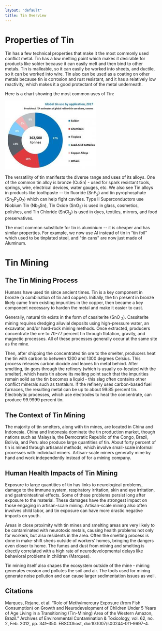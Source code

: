```yaml
---
layout: "default"
title: Tin Overview
---
```

# Properties of Tin
Tin has a few technical properties that make it the most commonly used conflict metal. Tin has a low melting point which makes it desirable for products like solder because it can easily melt and then bind to other metals. Tin is malleable, so it can easily be worked into sheets, and ductile, so it can be worked into wire. Tin also can be used as a coating on other metals because tin is corrosion and rust resistant, and it has a relatively low reactivity, which makes it a good protectant of the metal underneath. 

Here is a chart showing the most common uses of Tin:

![Common Uses of Tin](images/tin.jpg)

The versatility of tin manifests the diverse range and uses of its alloys. One of the common tin alloy is bronze (CuSn) - used for spark resistant tools, springs, wire, electrical devices, water gauges, etc. We also see Tin alloys in products like toothpaste -- tin fluoride (SnF<sub>2</sub>) and tin pyrophosphate (Sn<sub>2</sub>P<sub>2</sub>O<sub>7</sub>) which can help fight cavities. Type II Superconductors use Niobium Tin (Nb<sub>3</sub>Sn), Tin Oxide (SnO<sub>2</sub>) is used in glass, cosmetics, polishes, and Tin Chloride (SnCl<sub>2</sub>) is used in dyes, textiles, mirrors, and food preservatives. 

The most common substitute for tin is aluminium -- it is cheaper and has similar properties. For example, we now use Al instead of tin in “tin foil” which used to be tinplated steel, and "tin cans" are now just made of Aluminum.

# Tin Mining

## The Tin Mining Process
Humans have used tin since ancient times. Tin is a key component in bronze (a combination of tin and copper). Initially, the tin present in bronze likely came from existing impurities in the copper, then became a key component necessary to harden the metal and make it easier to cast.

Generally, natural tin exists in the form of cassiterite (SnO <sub>2</sub>). Cassiterite mining requires dredging alluvial deposits using high-pressure water, an excavator, and/or hard-rock mining methods. Once extracted, producers concentrate the ore to 70-77 percent tin through flotation, gravity, and magnetic processes. All of these processes generally occur at the same site as the mine.

Then, after shipping the concentrated tin ore to the smelter, producers heat the tin with carbon to between 1200 and 1300 degrees Celsius. This process releases carbon dioxide and leaves tin metal behind. After smelting, tin goes through the refinery (which is usually co-located with the smelter), which heats tin above its melting point such that the impurities remain solid as the tin becomes a liquid - this slag often contains other conflict minerals such as tantalum. If the refinery uses carbon-based fuel furnaces, the resulting metal can be up to about 99.85 percent tin. Electrolytic processes, which use electrodes to heat the concentrate, can produce 99.9999 percent tin.

## The Context of Tin Mining
The majority of tin smelters, along with tin mines, are located in China and Indonesia. China and Indonesia dominate the tin production market, though nations such as Malaysia, the Democratic Republic of the Congo, Brazil, Bolivia, and Peru also produce large quantities of tin. About forty percent of tin is mined through artisanal methods, which involve small-scale informal processes with individual miners. Artisan-scale miners generally mine by hand and work independently instead of for a mining company.

## Human Health Impacts of Tin Mining
Exposure to large quantities of tin has links to neurological problems, damage to the immune system, respiratory irritation, skin and eye irritation, and gastrointestinal effects. Some of these problems persist long after exposure to the material. These damages have the strongest impact on those engaging in artisan-scale mining. Artisan-scale mining also often involves child labor, and tin exposure can have more drastic negative impacts on youth. 

Areas in close proximity with tin mines and smelting areas are very likely to be contaminated with neurotoxic metals, causing health problems not only for workers, but also residents in the area. Often the smelting process is done in make-shift sheds outside of workers’ homes, bringing the dangers even closer to home. The fumes and dust from mining and smelting is directly correlated with a high rate of neurodevelopmental delays like behavioral problems in children (Marques). 

Tin mining itself also shapes the ecosystem outside of the mine - mining generates erosion and pollutes the soil and air. The tools used for mining generate noise pollution and can cause larger sedimentation issues as well. 

## Citations
Marques, Rejane, et al. “Role of Methylmercury Exposure (from Fish Consumption) on Growth and Neurodevelopment of Children Under 5 Years of Age Living in a Transitioning (Tin-Mining) Area of the Western Amazon, Brazil.” Archives of Environmental Contamination & Toxicology, vol. 62, no. 2, Feb. 2012, pp. 341–350. EBSCOhost, doi:10.1007/s00244-011-9697-4.
